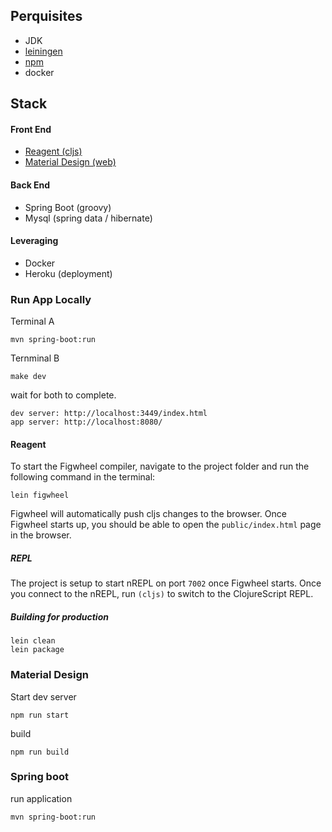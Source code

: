 ## Perquisites

*  JDK
*  [leiningen](https://leiningen.org/)
*  [npm](https://www.npmjs.com/get-npm)
*  docker

## Stack

#### Front End
*  [Reagent (cljs)](https://reagent-project.github.io/)
*  [Material Design (web)](https://material.io/develop/web/)

#### Back End
*  Spring Boot (groovy)
*  Mysql (spring data / hibernate)

#### Leveraging
* Docker
* Heroku (deployment)

### Run App Locally
Terminal A

    mvn spring-boot:run
    
Ternminal B

    make dev

wait for both to complete.
    
    dev server: http://localhost:3449/index.html
    app server: http://localhost:8080/

#### Reagent
To start the Figwheel compiler, navigate to the project folder and run the following command in the terminal:

```
lein figwheel
```

Figwheel will automatically push cljs changes to the browser.
Once Figwheel starts up, you should be able to open the `public/index.html` page in the browser.

##### REPL

The project is setup to start nREPL on port `7002` once Figwheel starts.
Once you connect to the nREPL, run `(cljs)` to switch to the ClojureScript REPL.

##### Building for production

```
lein clean
lein package
```

### Material Design
Start dev server

    npm run start
    
build

    npm run build
    
### Spring boot
run application

    mvn spring-boot:run
